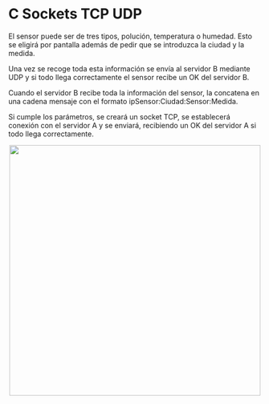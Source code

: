 # C Sockets TCP UDP

El sensor puede ser de tres tipos, polución, temperatura o humedad. Esto se eligirá por pantalla además de pedir que se introduzca la ciudad y la medida. 

Una vez se recoge toda esta información se envía al servidor B mediante UDP y si todo llega correctamente el sensor recibe un OK del servidor B.

Cuando el servidor B recibe toda la información del sensor, la concatena en una cadena mensaje con el formato ipSensor:Ciudad:Sensor:Medida.

Si cumple los parámetros, se creará un socket TCP, se establecerá conexión con el servidor A y se enviará, recibiendo un OK del servidor A si todo llega correctamente.

<div align="center">
  <img src="https://github.com/road2root/C-Sockets-TCP-UDP/blob/main/modelo.png" width="500" />
</div>


